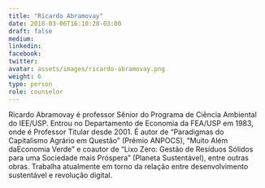 ```yaml
---
title: "Ricardo Abramovay"
date: 2018-03-06T16:10:28-03:00
draft: false
medium:
linkedin:
facebook:
twitter:
avatar: assets/images/ricardo-abramovay.png
weight: 6
type: person
role: counselor
---
```


Ricardo Abramovay é professor Sênior do Programa de Ciência Ambiental do IEE/USP. Entrou no Departamento de Economia da FEA/USP em 1983, onde é Professor Titular desde 2001. É autor de “Paradigmas do Capitalismo Agrário em Questão” (Prêmio ANPOCS), “Muito Além daEconomia Verde” e coautor de “Lixo Zero: Gestão de Resíduos Sólidos para uma Sociedade mais Próspera” (Planeta Sustentável), entre outras obras. Trabalha atualmente em torno da relação entre desenvolvimento sustentável e revolução digital.
